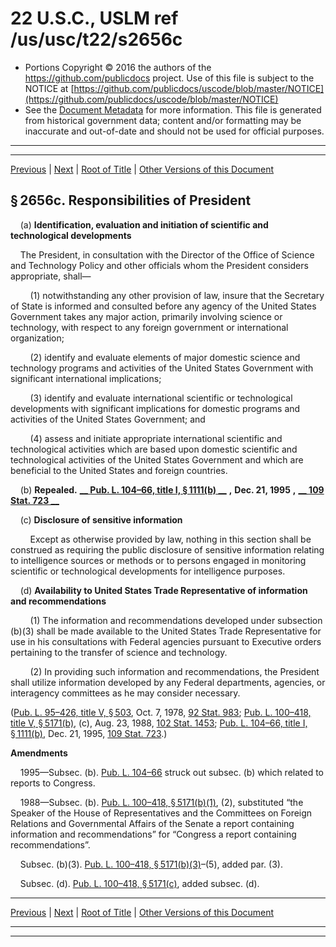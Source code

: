 ---
---

# 22 U.S.C., USLM ref /us/usc/t22/s2656c

* Portions Copyright © 2016 the authors of the https://github.com/publicdocs project.
  Use of this file is subject to the NOTICE at [https://github.com/publicdocs/uscode/blob/master/NOTICE](https://github.com/publicdocs/uscode/blob/master/NOTICE)
* See the [Document Metadata](././../../../..//README.md) for more information.
  This file is generated from historical government data; content and/or formatting may be inaccurate and out-of-date and should not be used for official purposes.

----------
----------

[Previous](./../../../..//us/usc/t22/ch38/m__us_usc_t22_s2656b.md) | [Next](./../../../..//us/usc/t22/ch38/m__us_usc_t22_s2656d.md) | [Root of Title](./../../../../) | [Other Versions of this Document](https://publicdocs.github.io/go/links?ns=uslm&ref=%2Fus%2Fusc%2Ft22%2Fs2656c)

## § 2656c. Responsibilities of President

    (a) __Identification, evaluation and initiation of scientific and technological developments__ 

    The President, in consultation with the Director of the Office of Science and Technology Policy and other officials whom the President considers appropriate, shall—

        (1) notwithstanding any other provision of law, insure that the Secretary of State is informed and consulted before any agency of the United States Government takes any major action, primarily involving science or technology, with respect to any foreign government or international organization;

        (2) identify and evaluate elements of major domestic science and technology programs and activities of the United States Government with significant international implications;

        (3) identify and evaluate international scientific or technological developments with significant implications for domestic programs and activities of the United States Government; and

        (4) assess and initiate appropriate international scientific and technological activities which are based upon domestic scientific and technological activities of the United States Government and which are beneficial to the United States and foreign countries.

    (b) __Repealed.__  __[__  __Pub. L. 104–66, title I, § 1111(b)__  __][/us/pl/104/66/s1111/b]__  __,__  __Dec. 21, 1995__  __,__  __[__  __109 Stat. 723__  __][/us/stat/109/723]__ 

    (c) __Disclosure of sensitive information__ 

        Except as otherwise provided by law, nothing in this section shall be construed as requiring the public disclosure of sensitive information relating to intelligence sources or methods or to persons engaged in monitoring scientific or technological developments for intelligence purposes.

    (d) __Availability to United States Trade Representative of information and recommendations__ 

        (1) The information and recommendations developed under subsection (b)(3) shall be made available to the United States Trade Representative for use in his consultations with Federal agencies pursuant to Executive orders pertaining to the transfer of science and technology.

        (2) In providing such information and recommendations, the President shall utilize information developed by any Federal departments, agencies, or interagency committees as he may consider necessary.

([Pub. L. 95–426, title V, § 503][/us/pl/95/426/s503], Oct. 7, 1978, [92 Stat. 983][/us/stat/92/983]; [Pub. L. 100–418, title V, § 5171(b)][/us/pl/100/418/s5171/b], (c), Aug. 23, 1988, [102 Stat. 1453][/us/stat/102/1453]; [Pub. L. 104–66, title I, § 1111(b)][/us/pl/104/66/s1111/b], Dec. 21, 1995, [109 Stat. 723][/us/stat/109/723].)

 __Amendments__ 

    1995—Subsec. (b). [Pub. L. 104–66][/us/pl/104/66] struck out subsec. (b) which related to reports to Congress.

    1988—Subsec. (b). [Pub. L. 100–418, § 5171(b)(1)][/us/pl/100/418/s5171/b/1], (2), substituted “the Speaker of the House of Representatives and the Committees on Foreign Relations and Governmental Affairs of the Senate a report containing information and recommendations” for “Congress a report containing recommendations”.

    Subsec. (b)(3). [Pub. L. 100–418, § 5171(b)(3)][/us/pl/100/418/s5171/b/3]–(5), added par. (3).

    Subsec. (d). [Pub. L. 100–418, § 5171(c)][/us/pl/100/418/s5171/c], added subsec. (d).

----------

[Previous](./../../../..//us/usc/t22/ch38/m__us_usc_t22_s2656b.md) | [Next](./../../../..//us/usc/t22/ch38/m__us_usc_t22_s2656d.md) | [Root of Title](./../../../../) | [Other Versions of this Document](https://publicdocs.github.io/go/links?ns=uslm&ref=%2Fus%2Fusc%2Ft22%2Fs2656c)

----------
----------

[/us/pl/104/66/s1111/b]: https://publicdocs.github.io/go/links?ns=uslm&ref=%2Fus%2Fpl%2F104%2F66%2Fs1111%2Fb
[/us/stat/109/723]: https://publicdocs.github.io/go/links?ns=uslm&ref=%2Fus%2Fstat%2F109%2F723
[/us/pl/95/426/s503]: https://publicdocs.github.io/go/links?ns=uslm&ref=%2Fus%2Fpl%2F95%2F426%2Fs503
[/us/stat/92/983]: https://publicdocs.github.io/go/links?ns=uslm&ref=%2Fus%2Fstat%2F92%2F983
[/us/pl/100/418/s5171/b]: https://publicdocs.github.io/go/links?ns=uslm&ref=%2Fus%2Fpl%2F100%2F418%2Fs5171%2Fb
[/us/stat/102/1453]: https://publicdocs.github.io/go/links?ns=uslm&ref=%2Fus%2Fstat%2F102%2F1453
[/us/pl/104/66/s1111/b]: https://publicdocs.github.io/go/links?ns=uslm&ref=%2Fus%2Fpl%2F104%2F66%2Fs1111%2Fb
[/us/stat/109/723]: https://publicdocs.github.io/go/links?ns=uslm&ref=%2Fus%2Fstat%2F109%2F723
[/us/pl/104/66]: https://publicdocs.github.io/go/links?ns=uslm&ref=%2Fus%2Fpl%2F104%2F66
[/us/pl/100/418/s5171/b/1]: https://publicdocs.github.io/go/links?ns=uslm&ref=%2Fus%2Fpl%2F100%2F418%2Fs5171%2Fb%2F1
[/us/pl/100/418/s5171/b/3]: https://publicdocs.github.io/go/links?ns=uslm&ref=%2Fus%2Fpl%2F100%2F418%2Fs5171%2Fb%2F3
[/us/pl/100/418/s5171/c]: https://publicdocs.github.io/go/links?ns=uslm&ref=%2Fus%2Fpl%2F100%2F418%2Fs5171%2Fc


